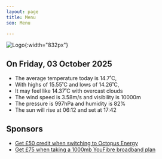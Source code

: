 ```yaml
---
layout: page
title: Menu
seo: Menu

---
```


![Logo](/images/logo.jpg){:width="832px"}

<!-- weather_marker starts -->
## On Friday, 03 October 2025

- The average temperature today is 14.7˚C,
- With highs of 15.55˚C and lows of 14.26˚C,
- It may feel like 14.37˚C with overcast clouds
- The wind speed is 3.58m/s and visibility is 10000m
- The pressure is 997hPa and humidity is 82%
- The sun will rise at 06:12 and set at 17:42

<!-- weather_marker ends -->

## Sponsors

- [Get £50 credit when switching to Octopus Energy](https://bit.ly/3oD1nnS)
- [Get £75 when taking a 1000mb YouFibre broadband plan](https://aklam.io/91zWhU?)
